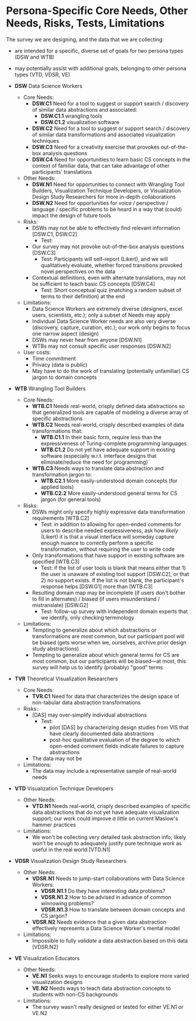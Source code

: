 # Persona-Specific Core Needs, Other Needs, Risks, Tests, Limitations
The survey we are designing, and the data that we are collecting:
- are intended for a specific, diverse set of goals for two persona types (DSW and WTB)
- may potentially assist with additional goals, belonging to other persona types (VTD, VDSR, VE)

- **DSW** Data Science Workers
  - Core Needs:
    - **DSW.C1** Need for a tool to suggest or support search / discovery of similar data abstractions and associated:
      - **DSW.C1.1** wrangling tools
      - **DSW.C1.2** visualization software
    - **DSW.C2** Need for a tool to suggest or support search / discovery of similar data transformations and associated visualization techniques
    - **DSW.C3** Need for a creativity exercise that provokes out-of-the-box analysis questions
    - **DSW.C4** Need for opportunities to learn basic CS concepts in the context of familiar data, that can take advantage of other participants' translations
  - Other Needs:
    - **DSW.N1** Need for opportunities to connect with Wrangling Tool Builders, Visualization Technique Developers, or Visualization Design Study Researchers for more in-depth collaborations
    - **DSW.N2** Need for opportunities for voice / perspective / language / specific problems to be heard in a way that (could) impact the design of future tools
  - Risks:
    - DSWs may not be able to effectively find relevant information [DSW.C1, DSW.C2]
      - Test:
    - Our survey may not provoke out-of-the-box analysis questions [DSW.C3]
      - Test: Participants will self-report (Likert), and we will qualitatively evaluate, whether forced transitions provoked novel perspectives on the data
    - Contextual definitions, even with alternate translations, may not be sufficient to teach basic CS concepts [DSW.C4]
      - Test: Short conceptual quiz (matching a random subset of terms to their definition) at the end
  - Limitations:
    - Data Science Workers are extremely diverse (designers, excel users, scientists, etc.); only a subset of Needs may apply
    - Individual Data Science Worker needs are also very diverse (discovery, capture, curation, etc.); our work only begins to focus one narrow aspect (design)
    - DSWs may never hear from anyone [DSW.N1]
    - WTBs may not consult specific user responses [DSW.N2]
  - User costs:
    - Time commitment
    - Privacy (data is public)
    - May have to do the work of translating (potentially unfamiliar) CS jargon to domain concepts

- **WTB** Wrangling Tool Builders
  - Core Needs:
    - **WTB.C1** Needs real-world, crisply defined data abstractions so that generalized tools are capable of modeling a diverse array of specific abstractions
    - **WTB.C2** Needs real-world, crisply described examples of data transformations that:
      - **WTB.C1.1** In their basic form, require less than the expressiveness of Turing-complete programming languages
      - **WTB.C1.2** Do not yet have adequate support in existing software (especially w.r.t. interface designs that eliminate/reduce the need for programming)
    - **WTB.C3** Needs ways to translate data abstraction and transformation jargon to:
      - **WTB.C2.1** More easily-understood domain concepts (for applied tools)
      - **WTB.C2.2** More easily-understood general terms for CS jargon (for general tools)
  - Risks:
    - DSWs might only specify highly expressive data transformation requirements [WTB.C2]
      - Test: in addition to allowing for open-ended comments for users to describe needed expressiveness, ask how *likely* (Likert) it is that a visual interface will someday capture enough nuance to correctly perform a specific transformation, without requiring the user to write code
    - Only transformations that have support in existing software are specified [WTB.C3]
      - Test: if the list of user tools is blank that means either that 1) the user is unaware of existing tool support [DSW.C2], or that 2) no support exists. If the list is not blank, the participant's response helps [DSW.G1] more than [WTB.C3]
    - Resulting domain map may be incomplete (if users don't bother to fill in alternates) / biased (if users misunderstand / mistranslate) [DSW.G2]
      - Test: follow-up survey with independent domain experts that we identify, only checking terminology
  - Limitations:
    - Tempting to generalize about which abstractions or transformations are *most* common, but our participant pool will be biased (gets worse when we, ourselves, archive prior design study abstractions)
    - Tempting to generalize about which general terms for CS are *most* common, but our participants will be biased—at most, this survey will help us to identify (probably) "good" terms

- **TVR** Theoretical Visualization Researchers
  - Core Needs:
    - **TVR.C1** Need for data that characterizes the design space of non-tabular data abstraction transformations
  - Risks:
    - [DAS] may over-simplify individual abstractions
      - Test:
        - pilot [DAS] by characterizing design studies from VIS that have clearly documented data abstractions
        - post-hoc qualitative evaluation of the degree to which open-ended comment fields indicate failures to capture abstractions
    - The data may not be
  - Limitations:
    - The data may include a representative sample of real-world needs

- **VTD** Visualization Technique Developers
  - Other Needs:
    - **VTD.N1** Needs real-world, crisply described examples of specific data abstractions that do not yet have adequate visualization support; our work could improve *a little* on current Maslow's hammer practices
  - Limitations:
    - We won't be collecting very detailed task abstraction info; likely won't be *enough* to adequately justify pure technique work as useful in the real world [VTD.N1]

- **VDSR** Visualization Design Study Researchers
  - Other Needs:
    - **VDSR.N1** Needs to jump-start collaborations with Data Science Workers:
      - **VDSR.N1.1** Do they have interesting data problems?
      - **VDSR.N1.2** How to be advised in advance of common winnowing problems?
      - **VDSR.N1.3** How to translate between domain concepts and CS jargon?
    - **VDSR.N2** Needs evidence that a given data abstraction effectively represents a Data Science Worker's mental model
  - Limitations:
    - Impossible to fully *validate* a data abstraction based on this data [VDSR.N2]

- **VE** Visualization Educators
  - Other Needs:
    - **VE.N1** Seeks ways to encourage students to explore more varied visualization designs
    - **VE.N2** Needs ways to teach data abstraction concepts to students with non-CS backgrounds
  - Limitations:
    - The survey wasn't really designed or tested for either VE.N1 or VE.N2
